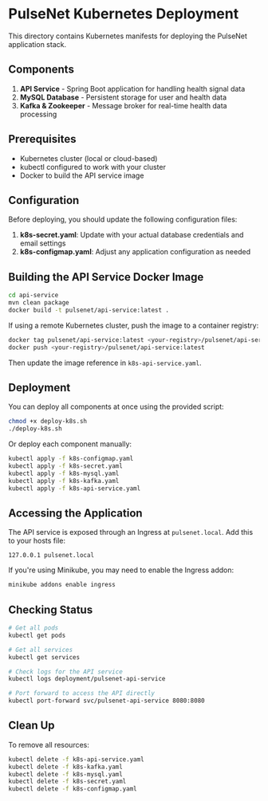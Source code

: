 # PulseNet Kubernetes Deployment

This directory contains Kubernetes manifests for deploying the PulseNet application stack.

## Components

1. **API Service** - Spring Boot application for handling health signal data
2. **MySQL Database** - Persistent storage for user and health data
3. **Kafka & Zookeeper** - Message broker for real-time health data processing

## Prerequisites

- Kubernetes cluster (local or cloud-based)
- kubectl configured to work with your cluster
- Docker to build the API service image

## Configuration

Before deploying, you should update the following configuration files:

1. **k8s-secret.yaml**: Update with your actual database credentials and email settings
2. **k8s-configmap.yaml**: Adjust any application configuration as needed

## Building the API Service Docker Image

```bash
cd api-service
mvn clean package
docker build -t pulsenet/api-service:latest .
```

If using a remote Kubernetes cluster, push the image to a container registry:
```bash
docker tag pulsenet/api-service:latest <your-registry>/pulsenet/api-service:latest
docker push <your-registry>/pulsenet/api-service:latest
```

Then update the image reference in `k8s-api-service.yaml`.

## Deployment

You can deploy all components at once using the provided script:

```bash
chmod +x deploy-k8s.sh
./deploy-k8s.sh
```

Or deploy each component manually:

```bash
kubectl apply -f k8s-configmap.yaml
kubectl apply -f k8s-secret.yaml
kubectl apply -f k8s-mysql.yaml
kubectl apply -f k8s-kafka.yaml
kubectl apply -f k8s-api-service.yaml
```

## Accessing the Application

The API service is exposed through an Ingress at `pulsenet.local`. Add this to your hosts file:

```
127.0.0.1 pulsenet.local
```

If you're using Minikube, you may need to enable the Ingress addon:

```bash
minikube addons enable ingress
```

## Checking Status

```bash
# Get all pods
kubectl get pods

# Get all services
kubectl get services

# Check logs for the API service
kubectl logs deployment/pulsenet-api-service

# Port forward to access the API directly
kubectl port-forward svc/pulsenet-api-service 8080:8080
```

## Clean Up

To remove all resources:

```bash
kubectl delete -f k8s-api-service.yaml
kubectl delete -f k8s-kafka.yaml
kubectl delete -f k8s-mysql.yaml
kubectl delete -f k8s-secret.yaml
kubectl delete -f k8s-configmap.yaml
```